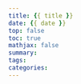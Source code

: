 ```yaml
---
title: {{ title }} 
date: {{ date }} 
top: false
toc: true
mathjax: false
summary:
tags:
categories:
---
```


